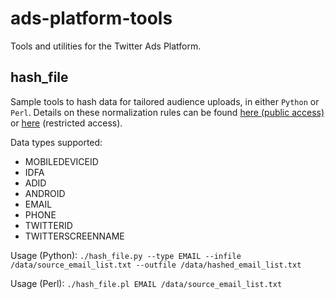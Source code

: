 # ads-platform-tools

Tools and utilities for the Twitter Ads Platform.

## hash_file

Sample tools to hash data for tailored audience uploads, in either `Python` or `Perl`. Details on these normalization rules can be found [here (public access)](https://support.twitter.com/articles/20172017-tailored-audiences) or [here](https://dev.twitter.com/ads/audiences/file-data) (restricted access).

Data types supported:
 - MOBILEDEVICEID
 - IDFA
 - ADID
 - ANDROID
 - EMAIL
 - PHONE
 - TWITTERID
 - TWITTERSCREENNAME


Usage (Python):
`./hash_file.py --type EMAIL --infile /data/source_email_list.txt --outfile /data/hashed_email_list.txt`

Usage (Perl):
`./hash_file.pl EMAIL /data/source_email_list.txt`

